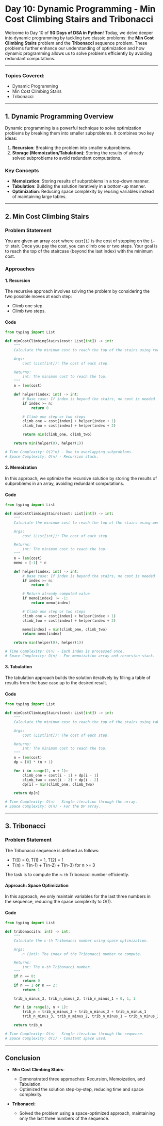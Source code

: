 # **Day 10: Dynamic Programming - Min Cost Climbing Stairs and Tribonacci**

Welcome to Day 10 of **50 Days of DSA in Python**! Today, we delve deeper into dynamic programming by tackling two classic problems: the **Min Cost Climbing Stairs** problem and the **Tribonacci** sequence problem. These problems further enhance our understanding of optimization and how dynamic programming allows us to solve problems efficiently by avoiding redundant computations.

---

### **Topics Covered:**
- Dynamic Programming
- Min Cost Climbing Stairs
- Tribonacci

---

## **1. Dynamic Programming Overview**

Dynamic programming is a powerful technique to solve optimization problems by breaking them into smaller subproblems. It combines two key ideas:

1. **Recursion**: Breaking the problem into smaller subproblems.
2. **Storage (Memoization/Tabulation)**: Storing the results of already solved subproblems to avoid redundant computations.

### **Key Concepts**
- **Memoization**: Storing results of subproblems in a top-down manner.
- **Tabulation**: Building the solution iteratively in a bottom-up manner.
- **Optimization**: Reducing space complexity by reusing variables instead of maintaining large tables.

---

## **2. Min Cost Climbing Stairs**

### **Problem Statement**
You are given an array `cost` where `cost[i]` is the cost of stepping on the `i-th` stair. Once you pay the cost, you can climb one or two steps. Your goal is to reach the top of the staircase (beyond the last index) with the minimum cost.

### **Approaches**

#### **1. Recursion**

The recursive approach involves solving the problem by considering the two possible moves at each step:
- Climb one step.
- Climb two steps.

#### **Code**
```python
from typing import List

def minCostClimbingStairs(cost: List[int]) -> int:
    """
    Calculate the minimum cost to reach the top of the stairs using recursion.

    Args:
        cost (List[int]): The cost of each step.

    Returns:
        int: The minimum cost to reach the top.
    """
    n = len(cost)

    def helper(index: int) -> int:
        # Base case: If index is beyond the stairs, no cost is needed
        if index >= n:
            return 0

        # Climb one step or two steps
        climb_one = cost[index] + helper(index + 1)
        climb_two = cost[index] + helper(index + 2)

        return min(climb_one, climb_two)

    return min(helper(0), helper(1))

# Time Complexity: O(2^n) - Due to overlapping subproblems.
# Space Complexity: O(n) - Recursion stack.
```

#### **2. Memoization**

In this approach, we optimize the recursive solution by storing the results of subproblems in an array, avoiding redundant computations.

#### **Code**
```python
from typing import List

def minCostClimbingStairs(cost: List[int]) -> int:
    """
    Calculate the minimum cost to reach the top of the stairs using memoization.

    Args:
        cost (List[int]): The cost of each step.

    Returns:
        int: The minimum cost to reach the top.
    """
    n = len(cost)
    memo = [-1] * n

    def helper(index: int) -> int:
        # Base case: If index is beyond the stairs, no cost is needed
        if index >= n:
            return 0

        # Return already computed value
        if memo[index] != -1:
            return memo[index]

        # Climb one step or two steps
        climb_one = cost[index] + helper(index + 1)
        climb_two = cost[index] + helper(index + 2)

        memo[index] = min(climb_one, climb_two)
        return memo[index]

    return min(helper(0), helper(1))

# Time Complexity: O(n) - Each index is processed once.
# Space Complexity: O(n) - For memoization array and recursion stack.
```

#### **3. Tabulation**

The tabulation approach builds the solution iteratively by filling a table of results from the base case up to the desired result.

#### **Code**
```python
from typing import List

def minCostClimbingStairs(cost: List[int]) -> int:
    """
    Calculate the minimum cost to reach the top of the stairs using tabulation.

    Args:
        cost (List[int]): The cost of each step.

    Returns:
        int: The minimum cost to reach the top.
    """
    n = len(cost)
    dp = [0] * (n + 1)

    for i in range(2, n + 1):
        climb_one = cost[i - 1] + dp[i - 1]
        climb_two = cost[i - 2] + dp[i - 2]
        dp[i] = min(climb_one, climb_two)

    return dp[n]

# Time Complexity: O(n) - Single iteration through the array.
# Space Complexity: O(n) - For the DP array.
```

---

## **3. Tribonacci**

### **Problem Statement**
The Tribonacci sequence is defined as follows:
- T(0) = 0, T(1) = 1, T(2) = 1
- T(n) = T(n-1) + T(n-2) + T(n-3) for n >= 3

The task is to compute the `n-th` Tribonacci number efficiently.

#### **Approach: Space Optimization**

In this approach, we only maintain variables for the last three numbers in the sequence, reducing the space complexity to O(1).

#### **Code**
```python
from typing import List

def tribonacci(n: int) -> int:
    """
    Calculate the n-th Tribonacci number using space optimization.

    Args:
        n (int): The index of the Tribonacci number to compute.

    Returns:
        int: The n-th Tribonacci number.
    """
    if n == 0:
        return 0
    if n == 1 or n == 2:
        return 1

    trib_n_minus_3, trib_n_minus_2, trib_n_minus_1 = 0, 1, 1

    for i in range(3, n + 1):
        trib_n = trib_n_minus_3 + trib_n_minus_2 + trib_n_minus_1
        trib_n_minus_3, trib_n_minus_2, trib_n_minus_1 = trib_n_minus_2, trib_n_minus_1, trib_n

    return trib_n

# Time Complexity: O(n) - Single iteration through the sequence.
# Space Complexity: O(1) - Constant space used.
```

---

## **Conclusion**

- **Min Cost Climbing Stairs**:
  - Demonstrated three approaches: Recursion, Memoization, and Tabulation.
  - Optimized the solution step-by-step, reducing time and space complexity.

- **Tribonacci**:
  - Solved the problem using a space-optimized approach, maintaining only the last three numbers of the sequence.